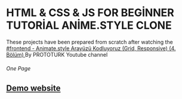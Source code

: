 # HTML & CSS & JS FOR BEGİNNER TUTORİAL ANİME.STYLE CLONE

<p>These projects have been prepared from scratch after watching the 
<a href="https://www.youtube.com/watch?v=PBUhnh8xg80&list=PLfAfrKyDRWrFg0byGVf_uJxyPPumWDSRA&index=11">#frontend - Animate.style Arayüzü Kodluyoruz (Grid, Responsive) (4. Bölüm)
</a>  By PROTOTURK Youtube channel</p>

<h6>One Page<h6> 
  <h2> <a href="https://animestyleclone.netlify.app/" rel="nofollow">Demo website</a> </h2>
 